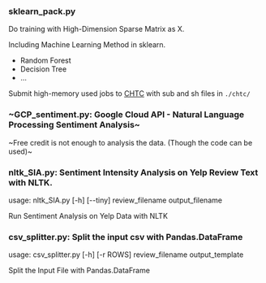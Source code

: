 ### sklearn_pack.py

Do training with High-Dimension Sparse Matrix as X.

Including Machine Learning Method in sklearn.

* Random Forest
* Decision Tree
* ...

Submit high-memory used jobs to [CHTC](http://chtc.cs.wisc.edu/) with sub and sh files in `./chtc/`

### ~GCP_sentiment.py: Google Cloud API - Natural Language Processing Sentiment Analysis~

~Free credit is not enough to analysis the data. (Though the code can be used)~

### nltk_SIA.py: Sentiment Intensity Analysis on Yelp Review Text with NLTK.

usage: nltk_SIA.py [-h] [--tiny] review_filename output_filename

Run Sentiment Analysis on Yelp Data with NLTK

### csv_splitter.py: Split the input csv with Pandas.DataFrame

usage: csv_splitter.py [-h] [-r ROWS] review_filename output_template

Split the Input File with Pandas.DataFrame
